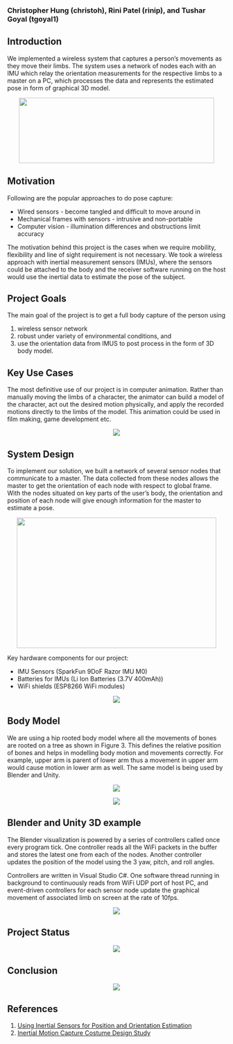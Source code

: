 ### Christopher Hung (christoh), Rini Patel (rinip), and Tushar Goyal (tgoyal1)

## Introduction
We implemented a wireless system that captures a person’s movements as they move their limbs. The system uses a network of nodes each with an IMU which relay the orientation measurements for the respective limbs to a master on a PC, which processes the data and represents the estimated pose in form of graphical 3D model.


<p align="center">
<img src="http://vis.uky.edu/~gravity/Research/Mocap/Mocap_files/image002.jpg" width="450" height="150">
</p>

## Motivation
Following are the popular approaches to do pose capture:
- Wired sensors - become tangled and difficult to move around in
- Mechanical frames with sensors - intrusive and non-portable
- Computer vision - illumination differences and obstructions limit accuracy

The motivation behind this project is the cases when we require mobility, flexibility and line of sight requirement is not necessary. We took a wireless approach with inertial measurement sensors (IMUs), where the sensors could be attached to the body and the receiver software running on the host would use the inertial data to estimate the pose of the subject.

## Project Goals
The main goal of the project is to get a full body capture of the person using 
1. wireless sensor network
2. robust under variety of environmental conditions, and 
3. use the orientation data from IMUS to post process in the form of 3D body model.

## Key Use Cases
The most definitive use of our project is in computer animation. Rather than manually moving the limbs of a character, the animator can build a model of the character, act out the desired motion physically, and apply the recorded motions directly to the limbs of the model. This animation could be used in film making, game development etc.
<p align="center">
<img src="assets/usecases.png">
</p>


## System Design 
To implement our solution, we built a network of several sensor nodes that communicate to a master. The data collected from these nodes allows the master to get the orientation of each node with respect to global frame. With the nodes situated on key parts of the user’s body, the orientation and position of each node will give enough information for the master to estimate a pose.

<p align="center">
<img src="assets/Pose_Capture.png" width="460" height="300">
</p>


Key hardware components for our project:
- IMU Sensors (SparkFun 9DoF Razor IMU M0)
- Batteries for IMUs (Li Ion Batteries (3.7V 400mAh))
- WiFi shields (ESP8266 WiFi modules)

<p align="center">
<img src="assets/hardware.png">
</p>

## Body Model
We are using a hip rooted body model where all the movements of bones are rooted on a tree as shown in Figure 3. This defines the relative position of bones and helps in modelling body motion and movements correctly. For example, upper arm  is parent of lower arm thus a movement in upper arm would cause motion in lower arm as well. The same model is being used by Blender and Unity.

<p align="center">
<img src="assets/body_model.png">
</p>

<p align="center">
<img src="assets/body_model1.png">
</p>

## Blender and Unity 3D example
The Blender visualization is powered by a series of controllers called once every program tick. One controller reads all the WiFi packets in the buffer and stores the latest one from each of the nodes. Another controller updates the position of the model using the 3 yaw, pitch, and roll angles.

Controllers are written in Visual Studio C#. One software thread running in background to continuously reads from WiFi UDP port of host PC, and event-driven controllers for each sensor node update the graphical movement of associated limb on screen at the rate of 10fps.

<p align="center">
<img src="assets/model_3d.png">
</p>

## Project Status
<p align="center">
<img src="assets/project_status.png">
</p>

## Conclusion
<p align="center">
<img src="assets/conclusion.png">
</p>

## References

1. [Using Inertial Sensors for Position and Orientation Estimation](https://arxiv.org/pdf/1704.06053.pdf)
2. [Inertial Motion Capture Costume Design Study](https://www.ncbi.nlm.nih.gov/pmc/articles/PMC5375898/)
